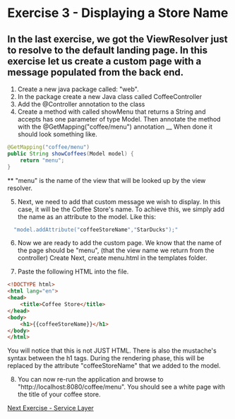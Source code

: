 # Exercise 3 - Displaying a Store Name
## In the last exercise, we got the ViewResolver just to resolve to the default landing page. In this exercise let us create a custom page with a message populated from the back end.

1. Create a new java package called: "web".
2. In the package create a new Java class called CoffeeController
3. Add the @Controller annotation to the class
4. Create a method with called showMenu that returns a String and accepts has one parameter of type Model.
Then annotate the method with the @GetMapping("coffee/menu") annotation
__
When done it should look something like.
```java
@GetMapping("coffee/menu") 
public String showCoffees(Model model) {
    return "menu"; 
}
```
**  "menu" is the name of the view that will be looked up by the view resolver.

5. Next, we need to add that custom message we wish to display. In this case, it will be the Coffee Store's name. 
To achieve this, we simply add the name as an attribute to the model. Like this:
```java
  "model.addAttribute("coffeeStoreName","StarDucks");"
```

6. Now we are ready to add the custom page.
We know that the name of the page should be "menu", (that the view name we return from the controller)  Create Next, create menu.html in the templates folder.

7. Paste the following HTML into the file.

```html
<!DOCTYPE html>
<html lang="en">
<head>
    <title>Coffee Store</title>
</head>
<body>
    <h1>{{coffeeStoreName}}</h1>
</body>
</html>
```
You will notice that this is not JUST HTML. There is also the mustache's syntax between the h1 tags. During the rendering phase, this will be replaced by the attribute "coffeeStoreName" that we added to the model. 

8. You can now re-run the application and browse to "http://localhost:8080/coffee/menu".  You should see a white page with the title of your coffee store.


[Next Exercise - Service Layer](../documents/exercise4.md)